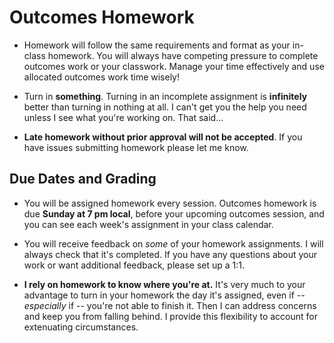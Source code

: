 # Outcomes Homework

- Homework will follow the same requirements and format as your in-class homework. You will always have competing pressure to complete outcomes work or your classwork. Manage your time effectively and use allocated outcomes work time wisely! 

- Turn in **something**. Turning in an incomplete assignment is **infinitely** better than turning in nothing at all. I can't get you the help you need unless I see what you're working on. That said...

- **Late homework without prior approval will not be accepted**. If you have issues submitting homework please let me know.

## Due Dates and Grading

- You will be assigned homework every session. Outcomes homework is due **Sunday at 7 pm local**, before your upcoming outcomes session, and you can see each week's assignment in your class calendar. 

- You will receive feedback on *some* of your homework assignments. I will always check that it's completed. If you have any questions about your work or want additional feedback, please set up a 1:1. 

- **I rely on homework to know where you're at.** It's very much to your advantage to turn in your homework the day it's assigned, even if -- *especially* if -- you're not able to finish it. Then I can address concerns and keep you from falling behind. I provide this flexibility to account for extenuating circumstances.





